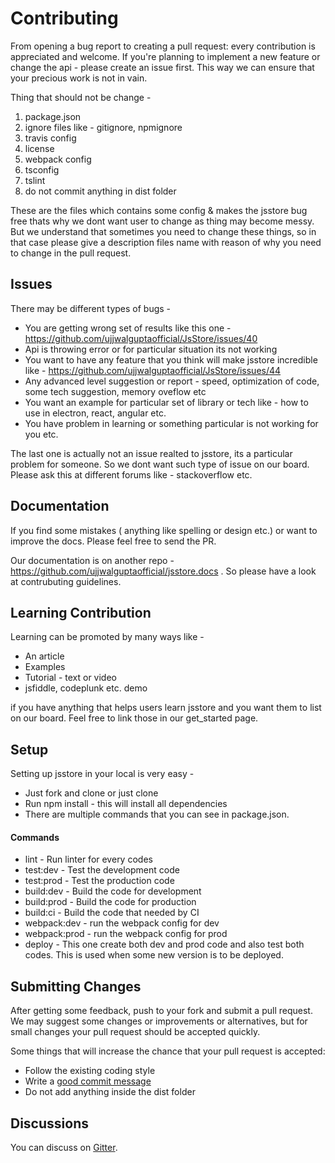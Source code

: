 # Contributing

From opening a bug report to creating a pull request: every contribution is appreciated and welcome. If you're planning to implement a new feature or change the api - please create an issue first. This way we can ensure that your precious work is not in vain.

Thing that should not be change - 

1. package.json
2. ignore files like - gitignore, npmignore
3. travis config
4. license
5. webpack config
6. tsconfig
7. tslint 
8. do not commit anything in dist folder        

These are the files which contains some config & makes the jsstore bug free thats why we dont want user to change as thing may become messy. But we understand that sometimes you need to change these things, so in that case please give a description files name with reason of why you need to change in the pull request.

## Issues

There may be different types of bugs - 

* You are getting wrong set of results like this one - https://github.com/ujjwalguptaofficial/JsStore/issues/40
* Api is throwing error or for particular situation its not working
* You want to have any feature that you think will make jsstore incredible like - https://github.com/ujjwalguptaofficial/JsStore/issues/44
* Any advanced level suggestion or report - speed, optimization of code, some tech suggestion, memory oveflow etc
* You want an example for particular set of library or tech like - how to use in electron, react, angular etc.
* You have problem in learning or something particular is not working for you etc.

The last one is actually not an issue realted to jsstore, its a particular problem for someone. So we dont want such type of issue on our board. Please ask this at different forums like - stackoverflow etc.

## Documentation

If you find some mistakes ( anything like spelling or design etc.) or want to improve the docs. Please feel free to send the PR. 

Our documentation is on another repo - https://github.com/ujjwalguptaofficial/jsstore.docs . So please have a look at contrubuting guidelines.

## Learning Contribution

Learning can be promoted by many ways like - 

* An article
* Examples
* Tutorial - text or video
* jsfiddle, codeplunk etc. demo

if you have anything that helps users learn jsstore and you want them to list on our board. Feel free to link those in our get_started page.

## Setup

Setting up jsstore in your local is very easy - 

* Just fork and clone or just clone
* Run npm install - this will install all dependencies
* There are multiple commands that you can see in package.json.

#### Commands

* lint - Run linter for every codes
* test:dev - Test the development code
* test:prod - Test the production code
* build:dev - Build the code for development
* build:prod - Build the code for production
* build:ci - Build the code that needed by CI
* webpack:dev - run the webpack config for dev
* webpack:prod - run the webpack config for prod
* deploy - This one create both dev and prod code and also test both codes. This is used when some new version is to be deployed.   

## Submitting Changes

After getting some feedback, push to your fork and submit a pull request. We
may suggest some changes or improvements or alternatives, but for small changes
your pull request should be accepted quickly.

Some things that will increase the chance that your pull request is accepted:

* Follow the existing coding style
* Write a [good commit message](http://tbaggery.com/2008/04/19/a-note-about-git-commit-messages.html)
* Do not add anything inside the dist folder

## Discussions

You can discuss on [Gitter](https://gitter.im/jsstore/Lobby).